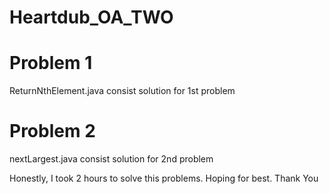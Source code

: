 # Heartdub_OA_TWO

# Problem 1
ReturnNthElement.java consist solution for 1st problem

# Problem 2
nextLargest.java consist solution for 2nd problem

Honestly, I took 2 hours to solve this problems. Hoping for best. Thank You
